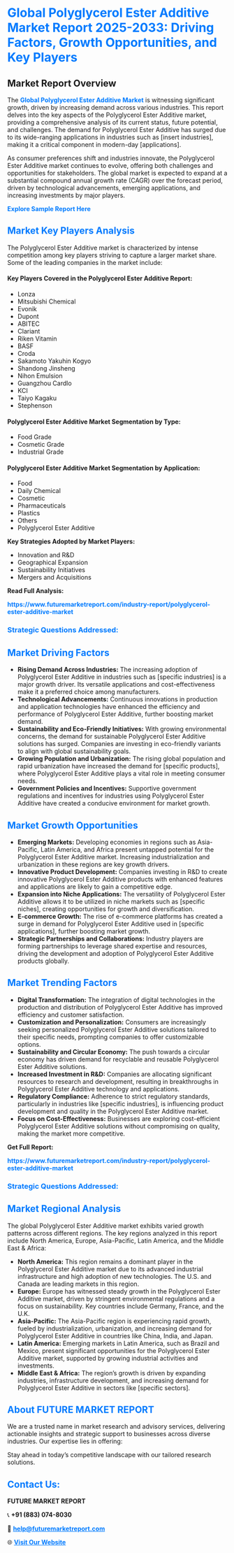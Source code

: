 <h1 style="color: #007BFF;">Global Polyglycerol Ester Additive Market Report 2025-2033: Driving Factors, Growth Opportunities, and Key Players</h1>

<section id="overview">
<h2>Market Report Overview</h2>
<p>The <a href="https://www.futuremarketreport.com/industry-report/polyglycerol-ester-additive-market" style="color: #007BFF; text-decoration: none;"><strong>Global Polyglycerol Ester Additive Market</strong></a> is witnessing significant growth, driven by increasing demand across various industries. This report delves into the key aspects of the Polyglycerol Ester Additive market, providing a comprehensive analysis of its current status, future potential, and challenges. The demand for Polyglycerol Ester Additive has surged due to its wide-ranging applications in industries such as [insert industries], making it a critical component in modern-day [applications].</p>
<p>As consumer preferences shift and industries innovate, the Polyglycerol Ester Additive market continues to evolve, offering both challenges and opportunities for stakeholders. The global market is expected to expand at a substantial compound annual growth rate (CAGR) over the forecast period, driven by technological advancements, emerging applications, and increasing investments by major players.</p>
</section>

<section id="overview">
<p><a href="https://www.futuremarketreport.com/request-sample/reportId=110825" style="color: #007BFF; text-decoration: none;"><strong>Explore Sample Report Here</strong></a></p>
</section>

<section id="key-players">
<h2 style="color: #007BFF;">Market Key Players Analysis</h2>
<p>The Polyglycerol Ester Additive market is characterized by intense competition among key players striving to capture a larger market share. Some of the leading companies in the market include:</p>
<h4>Key Players Covered in the Polyglycerol Ester Additive Report:</h4>
<ul><li>Lonza</li><li>Mitsubishi Chemical</li><li>Evonik</li><li>Dupont</li><li>ABITEC</li><li>Clariant</li><li>Riken Vitamin</li><li>BASF</li><li>Croda</li><li>Sakamoto Yakuhin Kogyo</li><li>Shandong Jinsheng</li><li>Nihon Emulsion</li><li>Guangzhou Cardlo</li><li>KCI</li><li>Taiyo Kagaku</li><li>Stephenson</li></ul>
<h4>Polyglycerol Ester Additive Market Segmentation by Type:</h4>
<ul><li>Food Grade</li><li>Cosmetic Grade</li><li>Industrial Grade</li></ul>

<h4>Polyglycerol Ester Additive Market Segmentation by Application:</h4>
<ul><li>Food</li><li>Daily Chemical</li><li>Cosmetic</li><li>Pharmaceuticals</li><li>Plastics</li><li>Others</li><li>Polyglycerol Ester Additive</li></ul>
<p><strong>Key Strategies Adopted by Market Players:</strong></p>
<ul>
<li>Innovation and R&D</li>
<li>Geographical Expansion</li>
<li>Sustainability Initiatives</li>
<li>Mergers and Acquisitions</li>
</ul>
</section>

<section>
<p><strong>Read Full Analysis: </strong></p><a href="https://www.futuremarketreport.com/industry-report/polyglycerol-ester-additive-market" style="color: #007BFF; text-decoration: none;"><strong>https://www.futuremarketreport.com/industry-report/polyglycerol-ester-additive-market</strong></a>
<h3 style="color: #007BFF;">Strategic Questions Addressed:</h3>
</section>

<section id="driving-factors">
<h2 style="color: #007BFF;">Market Driving Factors</h2>
<ul>
<li><strong>Rising Demand Across Industries:</strong> The increasing adoption of Polyglycerol Ester Additive in industries such as [specific industries] is a major growth driver. Its versatile applications and cost-effectiveness make it a preferred choice among manufacturers.</li>
<li><strong>Technological Advancements:</strong> Continuous innovations in production and application technologies have enhanced the efficiency and performance of Polyglycerol Ester Additive, further boosting market demand.</li>
<li><strong>Sustainability and Eco-Friendly Initiatives:</strong> With growing environmental concerns, the demand for sustainable Polyglycerol Ester Additive solutions has surged. Companies are investing in eco-friendly variants to align with global sustainability goals.</li>
<li><strong>Growing Population and Urbanization:</strong> The rising global population and rapid urbanization have increased the demand for [specific products], where Polyglycerol Ester Additive plays a vital role in meeting consumer needs.</li>
<li><strong>Government Policies and Incentives:</strong> Supportive government regulations and incentives for industries using Polyglycerol Ester Additive have created a conducive environment for market growth.</li>
</ul>
</section>

<section id="growth-opportunities">
<h2 style="color: #007BFF;">Market Growth Opportunities</h2>
<ul>
<li><strong>Emerging Markets:</strong> Developing economies in regions such as Asia-Pacific, Latin America, and Africa present untapped potential for the Polyglycerol Ester Additive market. Increasing industrialization and urbanization in these regions are key growth drivers.</li>
<li><strong>Innovative Product Development:</strong> Companies investing in R&D to create innovative Polyglycerol Ester Additive products with enhanced features and applications are likely to gain a competitive edge.</li>
<li><strong>Expansion into Niche Applications:</strong> The versatility of Polyglycerol Ester Additive allows it to be utilized in niche markets such as [specific niches], creating opportunities for growth and diversification.</li>
<li><strong>E-commerce Growth:</strong> The rise of e-commerce platforms has created a surge in demand for Polyglycerol Ester Additive used in [specific applications], further boosting market growth.</li>
<li><strong>Strategic Partnerships and Collaborations:</strong> Industry players are forming partnerships to leverage shared expertise and resources, driving the development and adoption of Polyglycerol Ester Additive products globally.</li>
</ul>
</section>

<section id="trending-factors">
<h2 style="color: #007BFF;">Market Trending Factors</h2>
<ul>
<li><strong>Digital Transformation:</strong> The integration of digital technologies in the production and distribution of Polyglycerol Ester Additive has improved efficiency and customer satisfaction.</li>
<li><strong>Customization and Personalization:</strong> Consumers are increasingly seeking personalized Polyglycerol Ester Additive solutions tailored to their specific needs, prompting companies to offer customizable options.</li>
<li><strong>Sustainability and Circular Economy:</strong> The push towards a circular economy has driven demand for recyclable and reusable Polyglycerol Ester Additive solutions.</li>
<li><strong>Increased Investment in R&D:</strong> Companies are allocating significant resources to research and development, resulting in breakthroughs in Polyglycerol Ester Additive technology and applications.</li>
<li><strong>Regulatory Compliance:</strong> Adherence to strict regulatory standards, particularly in industries like [specific industries], is influencing product development and quality in the Polyglycerol Ester Additive market.</li>
<li><strong>Focus on Cost-Effectiveness:</strong> Businesses are exploring cost-efficient Polyglycerol Ester Additive solutions without compromising on quality, making the market more competitive.</li>
</ul>
</section>

<section>
<p><strong>Get Full Report: </strong></p><a href="https://www.futuremarketreport.com/industry-report/polyglycerol-ester-additive-market" style="color: #007BFF; text-decoration: none;"><strong>https://www.futuremarketreport.com/industry-report/polyglycerol-ester-additive-market</strong></a>
<h3 style="color: #007BFF;">Strategic Questions Addressed:</h3>
</section>


<section id="regional-analysis">
<h2 style="color: #007BFF;">Market Regional Analysis</h2>
<p>The global Polyglycerol Ester Additive market exhibits varied growth patterns across different regions. The key regions analyzed in this report include North America, Europe, Asia-Pacific, Latin America, and the Middle East & Africa:</p>
<ul>
<li><strong>North America:</strong> This region remains a dominant player in the Polyglycerol Ester Additive market due to its advanced industrial infrastructure and high adoption of new technologies. The U.S. and Canada are leading markets in this region.</li>
<li><strong>Europe:</strong> Europe has witnessed steady growth in the Polyglycerol Ester Additive market, driven by stringent environmental regulations and a focus on sustainability. Key countries include Germany, France, and the U.K.</li>
<li><strong>Asia-Pacific:</strong> The Asia-Pacific region is experiencing rapid growth, fueled by industrialization, urbanization, and increasing demand for Polyglycerol Ester Additive in countries like China, India, and Japan.</li>
<li><strong>Latin America:</strong> Emerging markets in Latin America, such as Brazil and Mexico, present significant opportunities for the Polyglycerol Ester Additive market, supported by growing industrial activities and investments.</li>
<li><strong>Middle East & Africa:</strong> The region’s growth is driven by expanding industries, infrastructure development, and increasing demand for Polyglycerol Ester Additive in sectors like [specific sectors].</li>
</ul>
</section>

<footer>
<h2 style="color: #007BFF;">About FUTURE MARKET REPORT</h2>
<p>We are a trusted name in market research and advisory services, delivering actionable insights and strategic support to businesses across diverse industries. Our expertise lies in offering:</p>

<p>Stay ahead in today’s competitive landscape with our tailored research solutions.</p>

<h2 style="color: #007BFF;">Contact Us:</h2>
<p><strong>FUTURE MARKET REPORT</strong></p>
<p>📞 <strong>+91 (883) 074-8030</strong></p>
<p>📧 <strong><a href="mailto:help@futuremarketreport.com" style="color: #007BFF;">help@futuremarketreport.com</a></strong></p>
<p>🌐 <strong><a href="https://www.futuremarketreport.com/" style="color: #007BFF;">Visit Our Website</a></strong></p>
</footer>